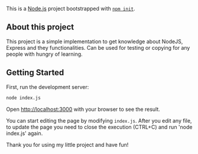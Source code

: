 This is a [Node.js](https://nodejs.org/) project bootstrapped with [`npm init`](https://docs.npmjs.com/cli/v7/commands/npm-init).

## About this project

This project is a simple implementation to get knowledge about NodeJS, Express and they functionalities.
Can be used for testing or copying for any people with hungry of learning.

## Getting Started

First, run the development server:

```bash
node index.js
```

Open [http://localhost:3000](http://localhost:3000) with your browser to see the result.

You can start editing the page by modifying `index.js`. After you edit any file, to update the page you need to close the execution (CTRL+C) and run 'node index.js' again.

Thank you for using my little project and have fun!
